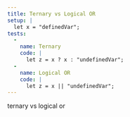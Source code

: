 ```yaml
---
title: Ternary vs Logical OR
setup: |
  let x = "definedVar";
tests:
  -
    name: Ternary
    code: |
      let z = x ? x : "undefinedVar";
  -
    name: Logical OR
    code: |
      let z = x || "undefinedVar";
---
```

ternary vs logical or
